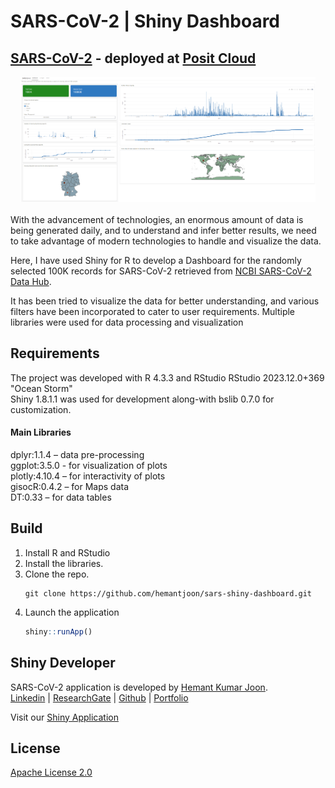 
# SARS-CoV-2 | Shiny Dashboard
## [SARS-CoV-2]((https://hkjoon.shinyapps.io/sars-shiny-dashboard/)) - deployed at [Posit Cloud](https://hkjoon.shinyapps.io/sars-shiny-dashboard/)

<div align="center">
  <img src="screenshot.png" height="200px">
</div>

<br>
With the advancement of technologies, an enormous amount of data is being generated daily, and to understand and infer better results, we need to take advantage of modern technologies to handle and visualize the data.

Here, I have used Shiny for R to develop a Dashboard for the randomly selected 100K records for SARS-CoV-2 retrieved from [NCBI SARS-CoV-2 Data Hub](https://www.ncbi.nlm.nih.gov/labs/virus/vssi/#/virus?SeqType_s=Nucleotide&VirusLineage_ss=taxid:2697049). 

It has been tried to visualize the data for better understanding, and various filters have been incorporated to cater to user requirements. Multiple libraries were used for data processing and visualization

## Requirements

The project was developed with R 4.3.3 and RStudio RStudio 2023.12.0+369 "Ocean Storm"\
Shiny 1.8.1.1 was used for development along-with bslib 0.7.0 for customization.

#### Main Libraries
dplyr:1.1.4 – data pre-processing\
ggplot:3.5.0 - for visualization of plots\
plotly:4.10.4 – for interactivity of plots\
gisocR:0.4.2 – for Maps data \
DT:0.33 – for data tables

## Build
1. Install R and RStudio
2. Install the libraries.
3. Clone the repo.
   ```git
   git clone https://github.com/hemantjoon/sars-shiny-dashboard.git 
   ```
4. Launch the application
    ```r
    shiny::runApp()
    ```

## Shiny Developer
SARS-CoV-2 application is developed by [Hemant Kumar Joon](https://github.com/hemantjoon).\
[Linkedin](https://www.linkedin.com/in/hemantjoon/) | [ResearchGate](https://www.researchgate.net/profile/Hemant-Joon) | [Github](https://github.com/hemantjoon) |  [Portfolio](https://hemantjoon.github.io/)

Visit our [Shiny Application](https://hkjoon.shinyapps.io/sars-shiny-dashboard/)

## License

[Apache License 2.0](LICENSE)
